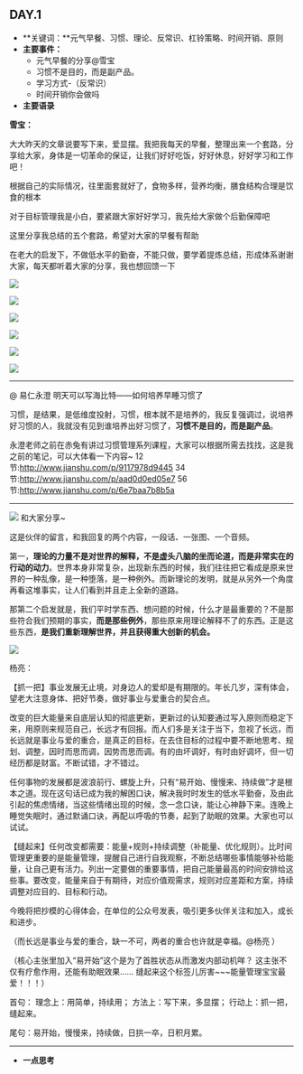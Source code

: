 ## DAY.1
+ **关键词：**元气早餐、习惯、理论、反常识、杠铃策略、时间开销、原则
+ **主要事件：**
    + 元气早餐的分享@雪宝
    + 习惯不是目的，而是副产品。
    + 学习方式-（反常识）
    + 时间开销你会做吗
+ **主要语录**

**雪宝：**

大大昨天的文章说要写下来，爱显摆。我把我每天的早餐，整理出来一个套路，分享给大家，身体是一切革命的保证，让我们好好吃饭，好好休息，好好学习和工作吧！

根据自己的实际情况，往里面套就好了，食物多样，营养均衡，膳食结构合理是饮食的根本

对于目标管理我是小白，要紧跟大家好好学习，我先给大家做个后勤保障吧

这里分享我总结的五个套路，希望对大家的早餐有帮助

在老大的启发下，不做低水平的勤奋，不能只做，要学着提炼总结，形成体系谢谢大家，每天都听着大家的分享，我也想回馈一下


![](./_image/99fbc23b551a5eb21e8d93e09ded373.jpg)

![](./_image/6a3068b512382384292ecbdfb4f9914.jpg)


![](./_image/555d8cabb92513f36a9690de8417a56.jpg)

![](./_image/2e254b5d12c8019b795b6c6a740c5e3.jpg)


![](./_image/00182525e6f3917a6d72ac69a583bb6.jpg)


![](./_image/2d2ee47a22662ec9b7d686c8ef7631e.jpg)

-----------

@ 易仁永澄 明天可以写海比特——如何培养早睡习惯了

习惯，是结果，是低维度投射，习惯，根本就不是培养的，我反复强调过，说培养好习惯的人，我就没有见到谁培养出好习惯了，**习惯不是目的，而是副产品**。

永澄老师之前在赤兔有讲过习惯管理系列课程，大家可以根据所需去找找，这是我之前的笔记，可以大体看一下内容~
12节:http://www.jianshu.com/p/9117978d9445
34节:http://www.jianshu.com/p/aad0d0ed05e7
56节:http://www.jianshu.com/p/6e7baa7b8b5a

---------


![](./_image/f75f93448accf21bf38340c83341bb1.jpg)
和大家分享~

这是伙伴的留言，和我回复的两个内容，一段话、一张图、一个音频。

第一，**理论的力量不是对世界的解释，不是虚头八脑的坐而论道，而是非常实在的行动的动力**。世界本身非常复杂，出现新东西的时候，我们往往把它看成是原来世界的一种乱像，是一种堕落，是一种例外。而新理论的发明，就是从另外一个角度再看这堆事实，让人们看到并且走上全新的道路。

那第二个启发就是，我们平时学东西、想问题的时候，什么才是最重要的？不是那些符合我们预期的事实，**而是那些例外**，那些原来用理论解释不了的东西。正是这些东西，**是我们重新理解世界，并且获得重大创新的机会。**


![](./_image/338469183367768524.png)

杨亮：

【抓一把】事业发展无止境，对身边人的爱却是有期限的。年长几岁，深有体会，望老大注意身体、把好节奏，做好事业与爱重合的契合点。

 改变的巨大能量来自底层认知的彻底更新，更新过的认知要通过写入原则而稳定下来，用原则来规范自己，长远才有回报。而人们多是关注于当下，忽视了长远，而长远就是事业与爱的重合，是真正的目标，在去住目标的过程中要不断地思考、规划、调整，因时而思而调，因势而思而调。有的由坏调好，有时由好调坏，但一切经历都是财富。不断试错，才不错过。

 任何事物的发展都是波浪前行、螺旋上升，只有“易开始、慢慢来、持续做”才是根本之道。现在这句话已成为我的解困口诀，解决我时时发生的低水平勤奋，及由此引起的焦虑情绪，当这些情绪出现的时候，念一念口诀，能让心神静下来。连晚上睡觉失眠时，通过默诵口诀，再配以呼吸的节奏，起到了助眠的效果。大家也可以试试。 

【缝起来】任何改变都需要：能量+规则+持续调整（补能量、优化规则）。比时间管理更重要的是能量管理，提醒自己进行自我观察，不断总结哪些事情能够补给能量，让自己更有活力。列出一定要做的重要事情，把自己能量最高的时间安排给这些事。要改变，能量来自于有期待，对应价值观需求，规则对应差距和方案，持续调整对应目的、目标和行动。 

今晚将把抄模的心得体会，在单位的公众号发表，吸引更多伙伴关注和加入，成长和进步。

（而长远是事业与爱的重合，缺一不可，两者的重合也许就是幸福。@杨亮 ）

（核心主张里加入“易开始”这个是为了首胜状态从而激发内部动机咩？
这主张不仅有疗愈作用，还能有助眠效果……
缝起来这个标签儿厉害~~~能量管理宝宝最爱！！！）

首句：
理念上：用简单，持续用；
方法上：写下来，多显摆；
行动上：抓一把，缝起来。

尾句：易开始，慢慢来，持续做，日拱一卒，日积月累。

----------




+ **一点思考**
